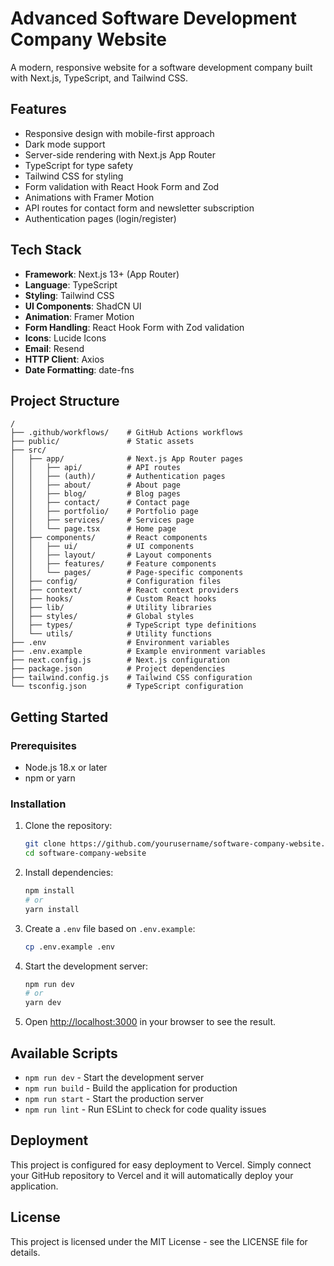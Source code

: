 # Advanced Software Development Company Website

A modern, responsive website for a software development company built with Next.js, TypeScript, and Tailwind CSS.

## Features

- Responsive design with mobile-first approach
- Dark mode support
- Server-side rendering with Next.js App Router
- TypeScript for type safety
- Tailwind CSS for styling
- Form validation with React Hook Form and Zod
- Animations with Framer Motion
- API routes for contact form and newsletter subscription
- Authentication pages (login/register)

## Tech Stack

- **Framework**: Next.js 13+ (App Router)
- **Language**: TypeScript
- **Styling**: Tailwind CSS
- **UI Components**: ShadCN UI
- **Animation**: Framer Motion
- **Form Handling**: React Hook Form with Zod validation
- **Icons**: Lucide Icons
- **Email**: Resend
- **HTTP Client**: Axios
- **Date Formatting**: date-fns

## Project Structure

```
/
├── .github/workflows/    # GitHub Actions workflows
├── public/               # Static assets
├── src/
│   ├── app/              # Next.js App Router pages
│   │   ├── api/          # API routes
│   │   ├── (auth)/       # Authentication pages
│   │   ├── about/        # About page
│   │   ├── blog/         # Blog pages
│   │   ├── contact/      # Contact page
│   │   ├── portfolio/    # Portfolio page
│   │   ├── services/     # Services page
│   │   └── page.tsx      # Home page
│   ├── components/       # React components
│   │   ├── ui/           # UI components
│   │   ├── layout/       # Layout components
│   │   ├── features/     # Feature components
│   │   └── pages/        # Page-specific components
│   ├── config/           # Configuration files
│   ├── context/          # React context providers
│   ├── hooks/            # Custom React hooks
│   ├── lib/              # Utility libraries
│   ├── styles/           # Global styles
│   ├── types/            # TypeScript type definitions
│   └── utils/            # Utility functions
├── .env                  # Environment variables
├── .env.example          # Example environment variables
├── next.config.js        # Next.js configuration
├── package.json          # Project dependencies
├── tailwind.config.js    # Tailwind CSS configuration
└── tsconfig.json         # TypeScript configuration
```

## Getting Started

### Prerequisites

- Node.js 18.x or later
- npm or yarn

### Installation

1. Clone the repository:
   ```bash
   git clone https://github.com/yourusername/software-company-website.git
   cd software-company-website
   ```

2. Install dependencies:
   ```bash
   npm install
   # or
   yarn install
   ```

3. Create a `.env` file based on `.env.example`:
   ```bash
   cp .env.example .env
   ```

4. Start the development server:
   ```bash
   npm run dev
   # or
   yarn dev
   ```

5. Open [http://localhost:3000](http://localhost:3000) in your browser to see the result.

## Available Scripts

- `npm run dev` - Start the development server
- `npm run build` - Build the application for production
- `npm run start` - Start the production server
- `npm run lint` - Run ESLint to check for code quality issues

## Deployment

This project is configured for easy deployment to Vercel. Simply connect your GitHub repository to Vercel and it will automatically deploy your application.

## License

This project is licensed under the MIT License - see the LICENSE file for details.
